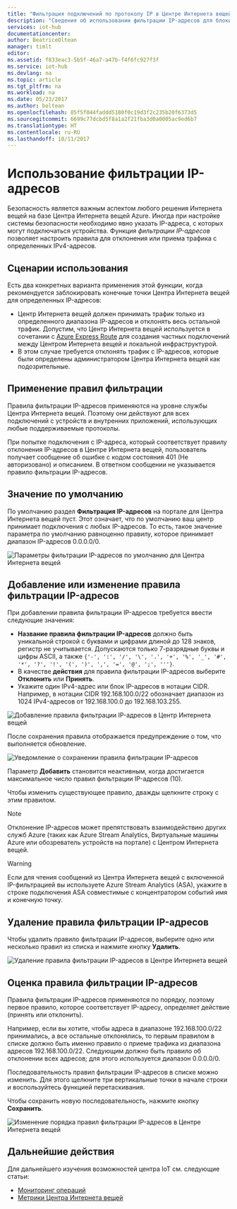 ```yaml
---
title: "Фильтрация подключений по протоколу IP в Центре Интернета вещей Azure | Документация Майкрософт"
description: "Сведения об использовании фильтрации IP-адресов для блокирования подключений к Центру Интернета вещей Azure с определенных IP-адресов. Вы можете блокировать подключения с отдельных IP-адресов или их диапазонов."
services: iot-hub
documentationcenter: 
author: BeatriceOltean
manager: timlt
editor: 
ms.assetid: f833eac3-5b5f-46a7-a47b-f4f6fc927f3f
ms.service: iot-hub
ms.devlang: na
ms.topic: article
ms.tgt_pltfrm: na
ms.workload: na
ms.date: 05/23/2017
ms.author: boltean
ms.openlocfilehash: 85f5f044faddd5180f0c19d3f2c235b20f6373d5
ms.sourcegitcommit: 6699c77dcbd5f8a1a2f21fba3d0a0005ac9ed6b7
ms.translationtype: HT
ms.contentlocale: ru-RU
ms.lasthandoff: 10/11/2017
---
```

# <a name="use-ip-filters"></a>Использование фильтрации IP-адресов

Безопасность является важным аспектом любого решения Интернета вещей на базе Центра Интернета вещей Azure. Иногда при настройке системы безопасности необходимо явно указать IP-адреса, с которых могут подключаться устройства. Функция _фильтрации IP-адресов_ позволяет настроить правила для отклонения или приема трафика с определенных IPv4-адресов.

## <a name="when-to-use"></a>Сценарии использования

Есть два конкретных варианта применения этой функции, когда рекомендуется заблокировать конечные точки Центра Интернета вещей для определенных IP-адресов:

- Центр Интернета вещей должен принимать трафик только из определенного диапазона IP-адресов и отклонять весь остальной трафик. Допустим, что Центр Интернета вещей используется в сочетании с [Azure Express Route] для создания частных подключений между Центром Интернета вещей и локальной инфраструктурой.
- В этом случае требуется отклонять трафик с IP-адресов, которые были определены администратором Центра Интернета вещей как подозрительные.

## <a name="how-filter-rules-are-applied"></a>Применение правил фильтрации

Правила фильтрации IP-адресов применяются на уровне службы Центра Интернета вещей. Поэтому они действуют для всех подключений с устройств и внутренних приложений, использующих любые поддерживаемые протоколы.

При попытке подключения с IP-адреса, который соответствует правилу отклонения IP-адресов в Центре Интернета вещей, пользователь получает сообщение об ошибке с кодом состояния 401 (Не авторизовано) и описанием. В ответном сообщении не указывается правило фильтрации IP-адресов.

## <a name="default-setting"></a>Значение по умолчанию

По умолчанию раздел **Фильтрация IP-адресов** на портале для Центра Интернета вещей пуст. Этот означает, что по умолчанию ваш центр принимает подключения с любых IP-адресов. То есть, такое значение параметра по умолчанию равноценно правилу, которое принимает диапазон IP-адресов 0.0.0.0/0.

![Параметры фильтрации IP-адресов по умолчанию для Центра Интернета вещей][img-ip-filter-default]

## <a name="add-or-edit-an-ip-filter-rule"></a>Добавление или изменение правила фильтрации IP-адресов

При добавлении правила фильтрации IP-адресов требуется ввести следующие значения:

- **Название правила фильтрации IP-адресов** должно быть уникальной строкой с буквами и цифрами длиной до 128 знаков, регистр не учитывается. Допускаются только 7-разрядные буквы и цифры ASCII, а также `{'-', ':', '/', '\', '.', '+', '%', '_', '#', '*', '?', '!', '(', ')', ',', '=', '@', ';', '''}`.
- В качестве **действия** для правила фильтрации IP-адресов выберите **Отклонить** или **Принять**.
- Укажите один IPv4-адрес или блок IP-адресов в нотации CIDR. Например, в нотации CIDR 192.168.100.0/22 обозначает диапазон из 1024 IPv4-адресов от 192.168.100.0 до 192.168.103.255.

![Добавление правила фильтрации IP-адресов в Центр Интернета вещей][img-ip-filter-add-rule]

После сохранения правила отображается предупреждение о том, что выполняется обновление.

![Уведомление о сохранении правила фильтрации IP-адресов][img-ip-filter-save-new-rule]

Параметр **Добавить** становится неактивным, когда достигается максимальное число правил фильтрации IP-адресов (10).

Чтобы изменить существующее правило, дважды щелкните строку с этим правилом.

> [!NOTE]
> Отклонение IP-адресов может препятствовать взаимодействию других служб Azure (таких как Azure Stream Analytics, Виртуальные машины Azure или обозреватель устройств на портале) с Центром Интернета вещей.

> [!WARNING]
> Если для чтения сообщений из Центра Интернета вещей с включенной IP-фильтрацией вы используете Azure Stream Analytics (ASA), укажите в строке подключения ASA совместимые с концентратором событий имя и конечную точку.

## <a name="delete-an-ip-filter-rule"></a>Удаление правила фильтрации IP-адресов

Чтобы удалить правило фильтрации IP-адресов, выберите одно или несколько правил из списка и нажмите кнопку **Удалить**.

![Удаление правила фильтрации IP-адресов в Центре Интернета вещей][img-ip-filter-delete-rule]

## <a name="ip-filter-rule-evaluation"></a>Оценка правила фильтрации IP-адресов

Правила фильтрации IP-адресов применяются по порядку, поэтому первое правило, которое соответствует IP-адресу, определяет действие (принять или отклонить).

Например, если вы хотите, чтобы адреса в диапазоне 192.168.100.0/22 принимались, а все остальные отклонялись, то первым правилом в списке должно быть именно правило о приеме трафика из диапазона адресов 192.168.100.0/22. Следующим должно быть правило об отклонении всех адресов; для этого используется диапазон 0.0.0.0/0.

Последовательность правил фильтрации IP-адресов в списке можно изменить. Для этого щелкните три вертикальные точки в начале строки и воспользуйтесь функцией перетаскивания.

Чтобы сохранить новую последовательность, нажмите кнопку **Сохранить**.

![Изменение порядка правил фильтрации IP-адресов в Центре Интернета вещей][img-ip-filter-rule-order]

## <a name="next-steps"></a>Дальнейшие действия

Для дальнейшего изучения возможностей центра IoT см. следующие статьи:

- [Мониторинг операций][lnk-monitor]
- [Метрики Центра Интернета вещей][lnk-metrics]

<!-- Images -->
[img-ip-filter-default]: ./media/iot-hub-ip-filtering/ip-filter-default.png
[img-ip-filter-add-rule]: ./media/iot-hub-ip-filtering/ip-filter-add-rule.png
[img-ip-filter-save-new-rule]: ./media/iot-hub-ip-filtering/ip-filter-save-new-rule.png
[img-ip-filter-delete-rule]: ./media/iot-hub-ip-filtering/ip-filter-delete-rule.png
[img-ip-filter-rule-order]: ./media/iot-hub-ip-filtering/ip-filter-rule-order.png


<!-- Links -->

[IoT Hub developer guide]: iot-hub-devguide.md
[Azure Express Route]:  https://azure.microsoft.com/en-us/documentation/articles/expressroute-faqs/#supported-services

[lnk-monitor]: iot-hub-operations-monitoring.md
[lnk-metrics]: iot-hub-metrics.md